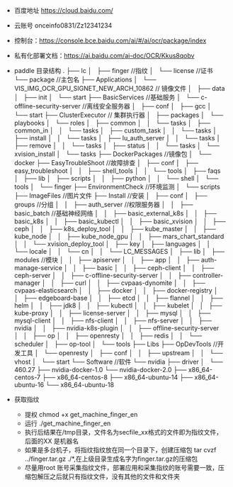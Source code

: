 - 百度地址 https://cloud.baidu.com/
- 云账号 onceinfo0831/Zz12341234
- 控制台：https://console.bce.baidu.com/ai/#/ai/ocr/package/index
- 私有化部署文档：https://ai.baidu.com/ai-doc/OCR/Kkus8qobv

- paddle 目录结构
.
├── lc
│   ├── finger   //指纹
│   └── license  //证书
└── package      //主包名
    ├── Applications
    │   └── VIS_IMG_OCR_GPU_SIGNET_NEW_ARCH_10862  // 镜像文件
    │       ├── data
    │       ├── init
    │       └── start
    ├── BasicServices //基础服务
    │   └── c-offline-security-server //离线安全服务器
    │       ├── conf
    │       ├── gcc
    │       └── start
    ├── ClusterExecutor // 集群执行器
    │   ├── packages
    │   └── playbooks
    │       └── roles
    │           ├── common
    │           │   └── tasks
    │           ├── common_in
    │           │   └── tasks
    │           ├── custom_task
    │           │   └── tasks
    │           ├── install
    │           │   └── tasks
    │           ├── lu_auth_server
    │           │   └── tasks
    │           ├── remove
    │           │   └── tasks
    │           ├── status
    │           │   └── tasks
    │           └── xvision_install
    │               └── tasks
    ├── DockerPackages   //镜像包
    │   └── docker
    ├── EasyTroubleShoot  //故障排查 
    │   ├── conf
    │   ├── easy_troubleshoot
    │   │   ├── shell_tools
    │   │   └── tools
    │   ├── faqs
    │   ├── lib
    │   ├── scripts
    │   │   ├── python
    │   │   └── shell
    │   └── tools
    │       └── finger
    ├── EnvironmentCheck  //环境监测
    │   └── scripts
    ├── ImageFiles    //图片文件
    ├── Install       //安装
    │   ├── conf
    │   ├── groups     //分组
    │   │   ├── auth_server    //权限服务器
    │   │   ├── basic_batch     //基础神经网络
    │   │   ├── basic_external_k8s
    │   │   ├── basic_k8s
    │   │   ├── basic_kubectl
    │   │   ├── basic_xvision
    │   │   ├── ceph
    │   │   ├── k8s_deploy_tool
    │   │   ├── kube_master
    │   │   ├── kube_node
    │   │   ├── kube_node_gpu
    │   │   ├── mars_chart_standard
    │   │   └── xvision_deploy_tool
    │   ├── key
    │   ├── languages
    │   │   └── locale
    │   │       └── cn
    │   │           └── LC_MESSAGES
    │   ├── lib
    │   ├── modules   //模块
    │   │   ├── apiserver
    │   │   ├── app
    │   │   ├── auth-manage-service
    │   │   ├── basic
    │   │   ├── ceph-client
    │   │   ├── ceph-server
    │   │   ├── c-offline-security-server
    │   │   ├── controller-manager
    │   │   ├── curl
    │   │   ├── cvpaas-dynomite
    │   │   ├── cvpaas-elasticsearch
    │   │   ├── docker
    │   │   ├── docker-registry
    │   │   ├── edgeboard-base
    │   │   ├── etcd
    │   │   ├── flannel
    │   │   ├── helm
    │   │   ├── jdk8
    │   │   ├── kubectl
    │   │   ├── kubelet
    │   │   ├── kube-proxy
    │   │   ├── license-server
    │   │   ├── mysql
    │   │   ├── mysql-client
    │   │   ├── nfs-client
    │   │   ├── nfs-server
    │   │   ├── nvidia
    │   │   ├── nvidia-k8s-plugin
    │   │   ├── offline-security-server
    │   │   ├── op
    │   │   ├── openresty
    │   │   ├── redis
    │   │   └── scheduler
    │   ├── op-tool
    │   └── tools
    ├── Libs
    ├── OpDevTools     //开发工具
    │   └── openresty
    │       ├── conf
    │       │   ├── upstream
    │       │   └── vhost
    │       └── start
    └── Software        //软件
        └── nvidia
            ├── driver
            │   └── 460.27
            ├── nvidia-docker-1.0
            └── nvidia-docker-2.0
                ├── x86_64-centos-7
                ├── x86_64-centos-8
                ├── x86_64-ubuntu-14
                ├── x86_64-ubuntu-16
                └── x86_64-ubuntu-18
- 获取指纹
  - 提权 chmod +x get_machine_finger_en
  - 运行 ./get_machine_finger_en 
  - 执行后结果在/tmp目录，文件名为secfile_xx格式的文件即为指纹文件，后面的XX 是机器名
  - 如果是多台机子，将指纹指纹放在同一个目录下，创建压缩包 tar cvzf ../finger.tar.gz ./*,在上级目录生成名字为finger.tar.gz的压缩包
  - 尽量用root 账号采集指纹文件，部署应用和采集指纹的账号需要一致，压缩包解压之后就只有指纹文件，没有其他的文件和文件夹

